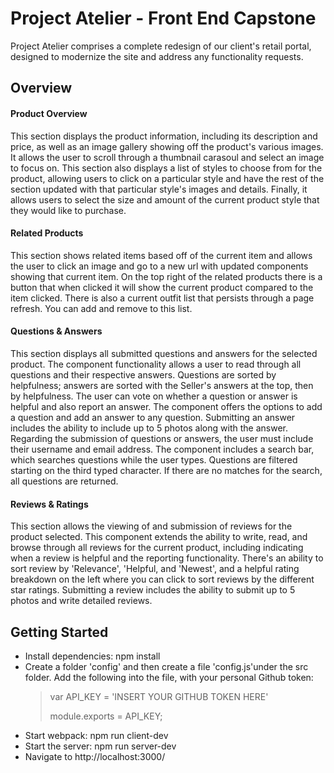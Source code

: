 # Project Atelier - Front End Capstone

Project Atelier comprises a complete redesign of our client's retail portal, designed to modernize the site and address any functionality requests.

## Overview

#### Product Overview
This section displays the product information, including its description and price, as well as an image gallery showing off the product's various images. It allows the user to scroll through a thumbnail carasoul and select an image to focus on. This section also displays a list of styles to choose from for the product, allowing users to click on a particular style and have the rest of the section updated with that particular style's images and details. Finally, it allows users to select the size and amount of the current product style that they would like to purchase. 
#### Related Products
This section shows related items based off of the current item and allows the user to click an image and go to a new url with updated components showing that current item. On the top right of the related products there is a button that when clicked it will show the current product compared to the item clicked. There is also a current outfit list that persists through a page refresh. You can add and remove to this list.

#### Questions & Answers
This section displays all submitted questions and answers for the selected product. The component functionality allows a user to read through all questions and their respective answers. Questions are sorted by helpfulness; answers are sorted with the Seller's answers at the top, then by helpfulness. The user can vote on whether a question or answer is helpful and also report an answer. The component offers the options to add a question and add an answer to any question. Submitting an answer includes the ability to include up to 5 photos along with the answer. Regarding the submission of questions or answers, the user must include their username and email address. The component includes a search bar, which searches questions while the user types. Questions are filtered starting on the third typed character. If there are no matches for the search, all questions are returned. 

#### Reviews & Ratings
This section allows the viewing of and submission of reviews for the product selected. This component extends the ability to write, read, and browse through all reviews for the current product, including indicating when a review is helpful and the reporting functionality. There's an ability to sort review by 'Relevance', 'Helpful, and 'Newest', and a helpful rating breakdown on the left where you can click to sort reviews by the different star ratings. Submitting a review includes the ability to submit up to 5 photos and write detailed reviews.

## Getting Started
<ul>
<li>Install dependencies: npm install
<br/>
<li>Create a folder 'config' and then create a file 'config.js'under the src folder. Add the following into the file, with your personal Github token:
<br/>
<blockquote>var API_KEY = 'INSERT YOUR GITHUB TOKEN HERE'

module.exports = API_KEY;</blockquote>
 <li>Start webpack: npm run client-dev
 <li>Start the server: npm run server-dev
 <li>Navigate to http://localhost:3000/
</ul>
